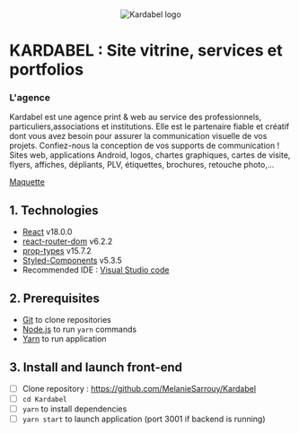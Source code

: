 <!-- [![Netlify Status](https://api.netlify.com/api/v1/badges/818fd35c-fd6f-424a-817d-b3ba8b90f30c/deploy-status)](https://app.netlify.com/sites/sportseep12/deploys) -->

<br/>
<p align="center"><img  src="https://github.com/MelanieSarrouy/Kardabel/blob/main/src/assets/kardabel_logo-simplifié_bleu-et-doré.png?raw=true" alt="Kardabel logo" /></p>

<!-- [SportSee](https://sportseep12.netlify.app/) -->

# KARDABEL : Site vitrine, services et portfolios

### L'agence

Kardabel est une agence print & web au service des professionnels, particuliers,associations et institutions. Elle est le partenaire fiable et créatif dont vous avez besoin pour assurer la communication visuelle de vos projets. Confiez-nous la conception de vos supports de communication ! Sites web, applications Android, logos, chartes graphiques, cartes de visite, flyers, affiches, dépliants, PLV, étiquettes, brochures, retouche photo,...
  

[Maquette](https://www.figma.com/file/xUaxxVAB03iuA6jUYUPZXS/KARDABEL?node-id=0%3A1)


## 1. Technologies

  
-  [React](https://reactjs.org/) v18.0.0
-  [react-router-dom](https://reactrouter.com/web/guides/quick-start) v6.2.2
-  [prop-types](https://www.npmjs.com/package/prop-types) v15.7.2
-  [Styled-Components](https://styled-components.com/) v5.3.5
-  Recommended IDE : [Visual Studio code](https://code.visualstudio.com/)
  

## 2. Prerequisites

  
-  [Git](https://git-scm.com/) to clone repositories
-  [Node.js](https://nodejs.org/en/) to run `yarn` commands
-  [Yarn](https://yarnpkg.com/) to run application
  

## 3. Install and launch front-end
  

- [ ] Clone repository : https://github.com/MelanieSarrouy/Kardabel
- [ ] `cd Kardabel`
- [ ] `yarn` to install dependencies
- [ ] `yarn start` to launch application (port 3001 if backend is running)
